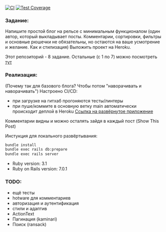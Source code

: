 [![CI](https://github.com/Lyams/forUchiRuBlog/actions/workflows/ci.yml/badge.svg)](https://github.com/Lyams/forUchiRuBlog/actions/workflows/ci.yml)
[![Test Coverage](https://codecov.io/gh/lyams/forUchiRuBlog/graph/badge.svg)](https://codecov.io/gh/lyams/forUchiRuBlog)

### Задание:
Напишите простой блог на рельсе с минимальным функционалом
(один автор, который выкладывает посты. Комментарии, сортировки,
фильтры и основные рюшечки не обязательны, но остаются на ваше усмотрение и желание.
Как и стилизация)
Выложить проект на Heroku.

Этот репозиторий - 8 задание. Остальные (с 1 по 7) можно посмотреть [тут](https://github.com/Lyams/testovoe_uchi_ru)

### Реализация:
(Почему так для базового блога? Чтобы потом "наворачивать и наворачивать")
Настроено CI/CD:
- при загрузке на гитхаб прогоняются тесты/линтеры
- при пуше/коммите в основную ветку main автоматически происходит деплой в Heroku
[Ссылка на развёрнутое приложение](https://for-uchi-ru-product.herokuapp.com/posts)

Комментарии видны и можно осталять зайдя в каждый пост (Show This Post)

Инстукция для локального развёртывания:
```bash
bundle install
bundle exec rails db:prepare
bundle exec rails server
```

* Ruby version: 3.1
* Ruby on Rails version: 7.0.1

### TODO:
- ещё тесты
- hotware для комментариев
- авторизация и аутентификация
- стили и адаптив
- ActionText
- Пагинация (kaminari)
- Поиcк (ransack)
